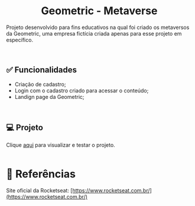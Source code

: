 <h1 align="center">Geometric - Metaverse</h1>

<p>Projeto desenvolvido para fins educativos na qual foi criado os metaversos da Geometric, uma empresa fictícia criada apenas para esse projeto em específico.</p><br>

<h2>✅ Funcionalidades</h2>
<ul>  
  <li>Criação de cadastro;</li>
  <li>Login com o cadastro criado para acessar o conteúdo;</li>
  <li>Landign page da Geometric;</li>
</ul><br>

<h2>💻 Projeto</h2>

<p>Clique <a href="https://thainno.github.io/Geometric/pages/home.html">aqui</a> para visualizar e testar o projeto.</p

<img src=""></img><br>

### 

<h1>🔗 Referências</h1>
<p>Site oficial da Rocketseat: <a href="[https://www.rocketseat.com.br/](https://www.rocketseat.com.br/)"</a>[https://www.rocketseat.com.br/](https://www.rocketseat.com.br/)</p>

